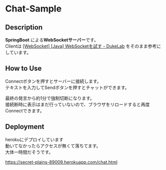 # Chat-Sample

## Description

**SpringBoot** による**WebSocketサーバー**です。  
Clientは [[WebSocket] [Java] WebSocketを試す - DukeLab](http://dukelab.hatenablog.com/entry/2014/02/23/145656) をそのまま参考にしています。  


## How to Use

Connectボタンを押すとサーバーに接続します。  
テキストを入力してSendボタンを押すとチャットができます。  

最終の発言から約1分で強制切断になります。  
接続断時に表示はまだ行っていないので、ブラウザをリロードすると再度Connectできます。  


## Deployment

herokuにデプロイしています  
動いてなかったらアクセスが無くて落ちてます。  
大体一時間だそうです。

https://secret-plains-89009.herokuapp.com/chat.html  
